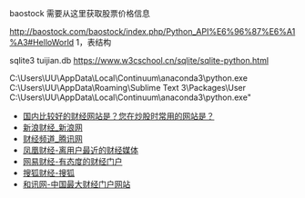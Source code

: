 baostock 需要从这里获取股票价格信息

http://baostock.com/baostock/index.php/Python_API%E6%96%87%E6%A1%A3#HelloWorld
1，表结构

sqlite3 tuijian.db
https://www.w3cschool.cn/sqlite/sqlite-python.html


C:\Users\UU\AppData\Local\Continuum\anaconda3\python.exe
C:\Users\UU\AppData\Roaming\Sublime Text 3\Packages\User
C:\\Users\\UU\\AppData\\Local\\Continuum\\anaconda3\\python.exe"


- [国内比较好的财经网站是？您在炒股时常用的网站是？](https://www.zhihu.com/question/20164617)
- [新浪财经_新浪网](https://finance.sina.com.cn/)
- [财经频道_腾讯网](https://new.qq.com/ch/finance/)
- [凤凰财经-离用户最近的财经媒体](http://finance.ifeng.com/)
- [网易财经-有态度的财经门户](https://money.163.com/)
- [搜狐财经-搜狐](http://business.sohu.com/)
- [和讯网-中国最大财经门户网站](http://www.hexun.com/)

